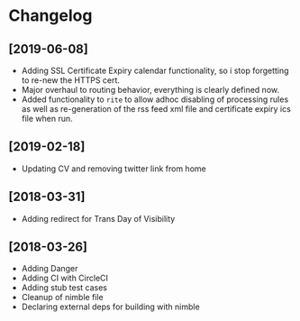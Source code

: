 # Changelog

## [2019-06-08]
- Adding SSL Certificate Expiry calendar functionality, so i stop forgetting to re-new the HTTPS cert.
- Major overhaul to routing behavior, everything is clearly defined now.
- Added functionality to `rite` to allow adhoc disabling of processing rules as well as re-generation of the rss feed xml file and certificate expiry ics file when run. 

## [2019-02-18]
- Updating CV and removing twitter link from home 

## [2018-03-31]
- Adding redirect for Trans Day of Visibility

## [2018-03-26]
- Adding Danger
- Adding CI with CircleCI
- Adding stub test cases
- Cleanup of nimble file
- Declaring external deps for building with nimble


